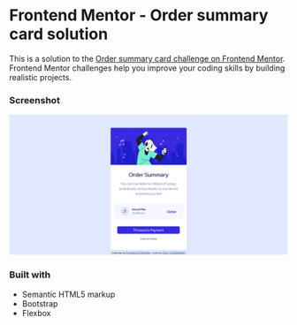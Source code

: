 # Frontend Mentor - Order summary card solution

This is a solution to the [Order summary card challenge on Frontend Mentor](https://www.frontendmentor.io/challenges/order-summary-component-QlPmajDUj). Frontend Mentor challenges help you improve your coding skills by building realistic projects.

### Screenshot

![](/Screenshot%202022-06-16%20at%2019-57-15%20Frontend%20Mentor%20Order%20summary%20card.png)

### Built with

- Semantic HTML5 markup
- Bootstrap
- Flexbox

